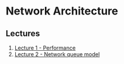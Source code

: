 # Network Architecture

## Lectures
1. [Lecture 1 - Performance]({{site.baseurl}}/2021-08-13-cs4226-lecture-1-performance/)
2. [Lecture 2 - Network queue model]({{site.baseurl}}/2021-08-20-cs4226-lecture-2-network-queuing-models)
